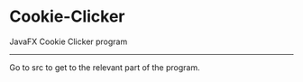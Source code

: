 # Cookie-Clicker
JavaFX Cookie Clicker program
___
Go to src to get to the relevant part of the program.
